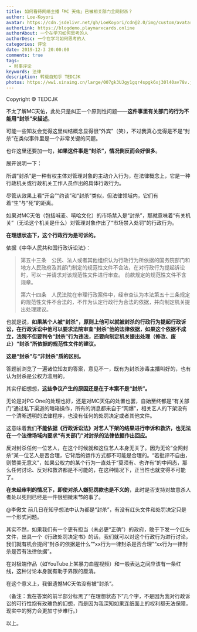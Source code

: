 ```yaml
---
title: 如何看待网络主播「MC 天佑」已被相关部门全网封杀？
author: Loe-Koyori
avatar: https://cdn.jsdelivr.net/gh/LoeKoyori/cdn@2.0/img/custom/avatar.png
authorLink: https://blogdemo.playmarxcards.online
authorAbout: 一个在学习如何思考的人
authorDesc: 一个在学习如何思考的人
categories: 评论
date: 2019-12-3 20:00:00
comments: true
tags: 
 - 时事评论
keywords: 法律 
description: 转载自知乎 TEDCJK
photos: https://ww1.sinaimg.cn/large/007gk3UJgy1gqr4spgk6xj30l40av78v.jpg
---
```


Copyright © TEDCJK

不太了解MC天佑，此处只是纠正一个原则性问题——**这件事里有关部门的行为不能用“封杀”来描述**。

可能一些知友会觉得这里纠结概念显得很“外宾”（笑），不过我真心觉得是不是“封杀”在类似事件里是一个非常关键的问题。

也许这里还要加一句，**如果这件事是“封杀”，情况倒反而会好很多**。

展开说明一下：

所谓“封杀”是一种有权主体对管理对象的主动介入行为，在法律概念上，它是一种行政机关或行政机关工作人员作出的具体行政行为。

尽管从效果上看“开会”“约谈”和“封杀”类似，但法律领域内，它们有着“生”与“死”的距离。

如果对MC天佑（包括喊麦、嘻哈文化）的市场禁入是“封杀”，那就意味着“有关机关”（无论这个机关是什么）对管理对象作出了“市场禁入处罚”的行政行为。

**在理想状态下，这个行政行为是可诉的。**

依据《中华人民共和国行政诉讼法》：

> 第五十三条　公民、法人或者其他组织认为行政行为所依据的国务院部门和地方人民政府及其部门制定的规范性文件不合法，在对行政行为提起诉讼时，可以一并请求对该规范性文件进行审查。
> 前款规定的规范性文件不含规章。
>
> 第六十四条　人民法院在审理行政案件中，经审查认为本法第五十三条规定的规范性文件不合法的，不作为认定行政行为合法的依据，并向制定机关提出处理建议。

也就是说，**如果某个人被“封杀”，原则上他可以就被封杀的行政行为提起行政诉讼，在行政诉讼中他可以要求法院审查“封杀”他的法律依据，如果这个依据不成立，法院不但要判令“封杀”行为违法，还要向制定机关提出处理（修改、废止）“封杀”所依据的规范性文件的建议。**

**这是“封杀”与“非封杀”质的区别。**



答题前浏览了一遍诸位知友的答案，意见不一，既有为封杀涉毒主播叫好的，也有认为封杀是公权力滥用的。

其实仔细想想，**这些争议产生的原因还是在于本案不是“封杀”。**

无论是对PG One的处理也好，还是对MC天佑的处置也罢，自始至终都是“有关部门”通过私下渠道的暗箱操作，所有的消息都来自于“网爆”，相关艺人的下架没有一个清晰透明的法律程序，也没有任何的处罚决定或者其他文件。

这意味着我们**不能依据《行政诉讼法》对艺人下架的结果进行申诉和救济，也无法在一个法律场域内要求“有关部门”对封杀的法律依据作出回应。**

反对封杀任何一位艺人，在这个时候就和这位艺人本身无关了。因为无论“全网封杀”某一位艺人是否合理，它背后的运作方式都不可能是合理的。“若批评不自由，则赞美无意义”，如果公权力的某个行为一直处于“莫须有、也许有”的中间态，那么任何讨论、反对和救济都是不可能的，在这种情况下，正当性也就变得不可能了。

**在未经审判的情况下，即使对杀人嫌犯罚款也是不义的**，此时是否支持对故意杀人者处以死刑已经是一件很细微末节的事了。

@李傲文  前几日在知乎想法中认为都是“封杀”，有没有红头文件和处罚决定只是一个形式问题。

其实不然，如果我们有一个更有担当（未必更“正确”）的政府，敢于下发一个红头文件，出具一个《行政处罚决定书》的话，我们就可以对这个行政行为进行讨论，我们就有机会提问“封杀的依据是什么”“xx行为一律封杀是否合理”“xx行为一律封杀是否有法律依据”。

在对极端作品（如YouTube上某暴力血腥视频）和一般表达之间应该有一条红线，这种讨论本身就有助于界限的厘清。

在这个意义上，我很遗憾MC天佑没有被“封杀”。



（备注：我在答案的前半部分标黑了“在理想状态下”几个字，不是因为我对行政诉讼的可行性抱有玫瑰色的幻想，而是因为我深知如果连纸面上的权利都无法保障，现实中的努力会更加寸步难行。）

以上。